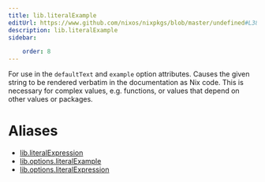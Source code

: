 ```yaml
---
title: lib.literalExample
editUrl: https://www.github.com/nixos/nixpkgs/blob/master/undefined#L387C23
description: lib.literalExample
sidebar:

    order: 8
---
```


For use in the `defaultText` and `example` option attributes. Causes the
given string to be rendered verbatim in the documentation as Nix code. This
is necessary for complex values, e.g. functions, or values that depend on
other values or packages.


# Aliases

- [lib.literalExpression](/nix-doc-comments/reference/lib/lib-literalexpression)
- [lib.options.literalExample](/nix-doc-comments/reference/lib/options/lib-options-literalexample)
- [lib.options.literalExpression](/nix-doc-comments/reference/lib/options/lib-options-literalexpression)


